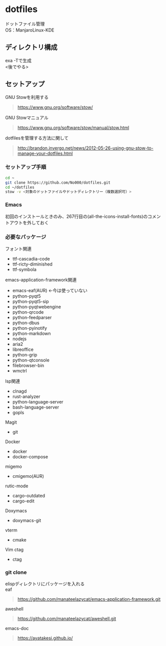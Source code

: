 # dotfiles  
ドットファイル管理  
OS：ManjaroLinux-KDE

## ディレクトリ構成  
exa -Tで生成  
<後でやる>

## セットアップ
GNU Stowを利用する
> https://www.gnu.org/software/stow/

GNU Stowマニュアル
> https://www.gnu.org/software/stow/manual/stow.html

dotfilesを管理する方法に関して
> http://brandon.invergo.net/news/2012-05-26-using-gnu-stow-to-manage-your-dotfiles.html

### セットアップ手順
```bash
cd ~
git clone https://github.com/No000/dotfiles.git
cd ~/dotfiles
stow -v <対象のドットファイルやドットディレクトリー（複数選択可）>
```

### Emacs  
初回のインストールときのみ、267行目の(all-the-icons-install-fonts)のコメントアウトを外しておく

### 必要なパッケージ
フォント関連  
- ttf-cascadia-code  
- ttf-ricty-diminished  
- ttf-symbola

emacs-application-framework関連  
- emacs-eaf(AUR) <-今は使っていない   
- python-pyqt5  
- python-pyqt5-sip  
- python-pyqtwebengine  
- python-qrcode  
- python-feedparser  
- python-dbus  
- python-pyinotify  
- python-markdown  
- nodejs  
- aria2  
- libreoffice  
- python-grip  
- python-qtconsole  
- filebrowser-bin  
- wmctrl  

lsp関連  
- clnagd  
- rust-analyzer  
- python-language-server  
- bash-language-server
- gopls

Magit  
- git  

Docker  
- docker  
- docker-compose  

migemo  
- cmigemo(AUR)  

rutic-mode  
- cargo-outdated
- cargo-edit

Doxymacs  
- doxymacs-git  

vterm  
- cmake  


Vim 
ctag  
- ctag  

### git clone  

elispディレクトリにパッケージを入れる  
eaf  
> https://github.com/manateelazycat/emacs-application-framework.git

aweshell  
> https://github.com/manateelazycat/aweshell.git  

emacs-doc
> https://ayatakesi.github.io/  
